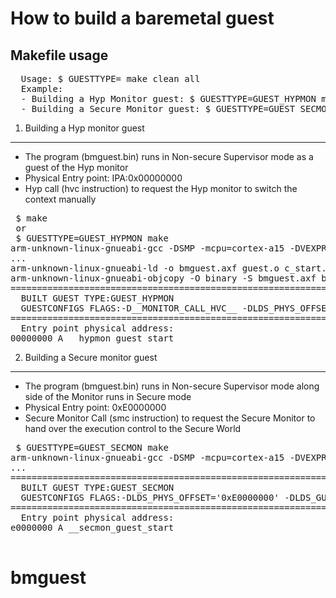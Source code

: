 How to build a baremetal guest
==============================
Makefile usage
--------------
<pre>
  Usage: $ GUESTTYPE=<GUEST_HYPMON | GUEST_SECMON> make clean all
  Example:
  - Building a Hyp Monitor guest: $ GUESTTYPE=GUEST_HYPMON make clean all
  - Building a Secure Monitor guest: $ GUESTTYPE=GUEST_SECMON make clean all
</pre>

1. Building a Hyp monitor guest
------------------------------
- The program (bmguest.bin) runs in Non-secure Supervisor mode as a guest of the Hyp monitor
- Physical Entry point: IPA:0x00000000
- Hyp call (hvc instruction) to request the Hyp monitor to switch the context manually
<pre>
 $ make
 or
 $ GUESTTYPE=GUEST_HYPMON make
arm-unknown-linux-gnueabi-gcc -DSMP -mcpu=cortex-a15 -DVEXPRESS -g -D__MONITOR_CALL_HVC__ -DLDS_PHYS_OFFSET='0x00000000' -DLDS_GUEST_OFFSET='0x00000000' -DLDS_GUEST_STACK='0x0F000000' -DNUM_ITERATIONS=3 -DGUEST_LABEL='"[guest0] "' -DLDS_GUEST_HYPMON=1 -DKCMD='"console=ttyAMA0 mem=512M mem=512M@0x880000000 earlyprintk root=/dev/nfs nfsroot=192.168.0.32:/srv/nfsroot,tcp rw ip=dhcp nfsrootdebug"' -c -o guest.o guest.S
...
arm-unknown-linux-gnueabi-ld -o bmguest.axf guest.o c_start.o string.o uart_print.o --script=model.lds
arm-unknown-linux-gnueabi-objcopy -O binary -S bmguest.axf bmguest.bin
=================================================================
  BUILT GUEST TYPE:GUEST_HYPMON 
  GUESTCONFIGS FLAGS:-D__MONITOR_CALL_HVC__ -DLDS_PHYS_OFFSET='0x00000000' -DLDS_GUEST_OFFSET='0x00000000' -DLDS_GUEST_STACK='0x0F000000' -DNUM_ITERATIONS=3 -DGUEST_LABEL='[guest0] ' -DLDS_GUEST_HYPMON=1 
=================================================================
  Entry point physical address:
00000000 A __hypmon_guest_start
</pre>

2. Building a Secure monitor guest
-------------------------------
- The program (bmguest.bin) runs in Non-secure Supervisor mode along side of the Monitor runs in Secure mode
- Physical Entry point: 0xE0000000
- Secure Monitor Call (smc instruction) to request the Secure Monitor to hand over the execution control to the Secure World
<pre>
 $ GUESTTYPE=GUEST_SECMON make
arm-unknown-linux-gnueabi-gcc -DSMP -mcpu=cortex-a15 -DVEXPRESS -g -DLDS_PHYS_OFFSET='0xE0000000' -DLDS_GUEST_OFFSET='0xE0000000' -DLDS_GUEST_STACK='0xEF000000' -DNUM_ITERATIONS=3 -DGUEST_LABEL='"[guest0] "' -DLDS_GUEST_SECMON=1 -DKCMD='"console=ttyAMA0 mem=512M mem=512M@0x880000000 earlyprintk root=/dev/nfs nfsroot=192.168.0.32:/srv/nfsroot,tcp rw ip=dhcp nfsrootdebug"' -c -o guest.o guest.S
...
=================================================================
  BUILT GUEST TYPE:GUEST_SECMON 
  GUESTCONFIGS FLAGS:-DLDS_PHYS_OFFSET='0xE0000000' -DLDS_GUEST_OFFSET='0xE0000000' -DLDS_GUEST_STACK='0xEF000000' -DNUM_ITERATIONS=3 -DGUEST_LABEL='[guest0] ' -DLDS_GUEST_SECMON=1 
=================================================================
  Entry point physical address:
e0000000 A __secmon_guest_start

</pre>
# bmguest
